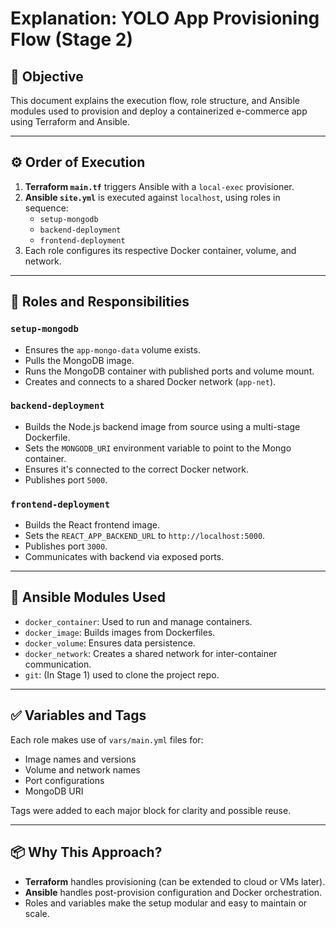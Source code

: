 # Explanation: YOLO App Provisioning Flow (Stage 2)

## 🎯 Objective

This document explains the execution flow, role structure, and Ansible modules used to provision and deploy a containerized e-commerce app using Terraform and Ansible.

---

## ⚙️ Order of Execution

1. **Terraform `main.tf`** triggers Ansible with a `local-exec` provisioner.
2. **Ansible `site.yml`** is executed against `localhost`, using roles in sequence:
    - `setup-mongodb`
    - `backend-deployment`
    - `frontend-deployment`
3. Each role configures its respective Docker container, volume, and network.

---

## 🧩 Roles and Responsibilities

### `setup-mongodb`
- Ensures the `app-mongo-data` volume exists.
- Pulls the MongoDB image.
- Runs the MongoDB container with published ports and volume mount.
- Creates and connects to a shared Docker network (`app-net`).

### `backend-deployment`
- Builds the Node.js backend image from source using a multi-stage Dockerfile.
- Sets the `MONGODB_URI` environment variable to point to the Mongo container.
- Ensures it's connected to the correct Docker network.
- Publishes port `5000`.

### `frontend-deployment`
- Builds the React frontend image.
- Sets the `REACT_APP_BACKEND_URL` to `http://localhost:5000`.
- Publishes port `3000`.
- Communicates with backend via exposed ports.

---

## 🧰 Ansible Modules Used

- `docker_container`: Used to run and manage containers.
- `docker_image`: Builds images from Dockerfiles.
- `docker_volume`: Ensures data persistence.
- `docker_network`: Creates a shared network for inter-container communication.
- `git`: (In Stage 1) used to clone the project repo.

---

## ✅ Variables and Tags

Each role makes use of `vars/main.yml` files for:
- Image names and versions
- Volume and network names
- Port configurations
- MongoDB URI

Tags were added to each major block for clarity and possible reuse.

---

## 📦 Why This Approach?

- **Terraform** handles provisioning (can be extended to cloud or VMs later).
- **Ansible** handles post-provision configuration and Docker orchestration.
- Roles and variables make the setup modular and easy to maintain or scale.
